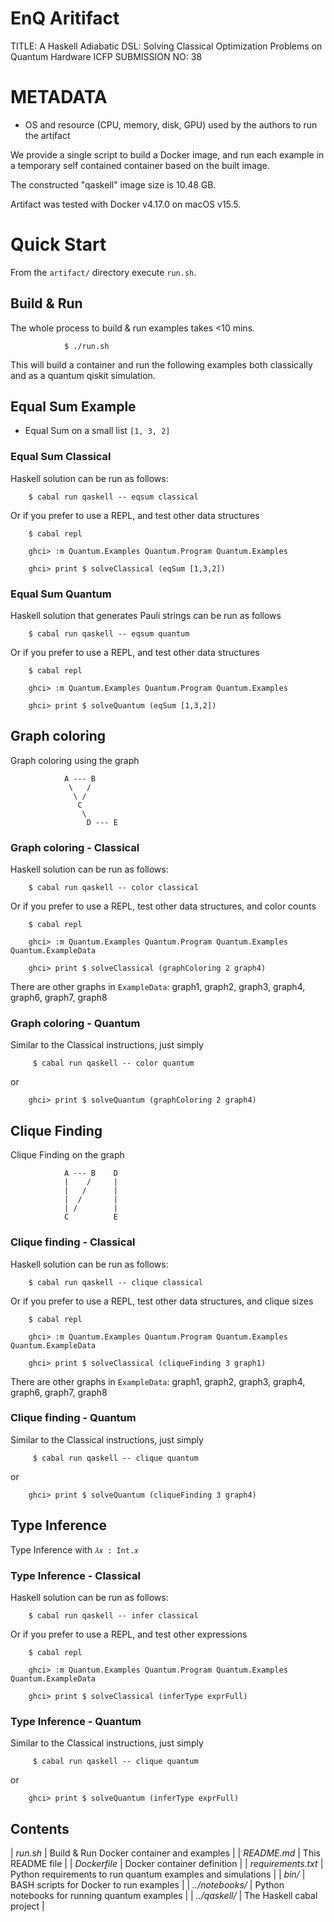 # EnQ Aritifact

TITLE: A Haskell Adiabatic DSL: Solving Classical Optimization Problems on Quantum Hardware
ICFP SUBMISSION NO: 38


# METADATA

- OS and resource (CPU, memory, disk, GPU) used by the authors to run the artifact

We provide a single script to build a Docker image, and run each example in a temporary self contained container based on the built image.

The constructed "qaskell" image size is 10.48 GB.

Artifact was tested with Docker v4.17.0 on macOS v15.5.

# Quick Start

From the `artifact/` directory execute `run.sh`.

## Build & Run

The whole process to build & run examples takes <10 mins.

                $ ./run.sh

This will build a container and run the following examples both classically and as a quantum qiskit simulation.

## Equal Sum Example

* Equal Sum on a small list `[1, 3, 2]`

### Equal Sum Classical

Haskell solution can be run as follows:

        $ cabal run qaskell -- eqsum classical

Or if you prefer to use a REPL, and test other data structures

        $ cabal repl

        ghci> :m Quantum.Examples Quantum.Program Quantum.Examples

        ghci> print $ solveClassical (eqSum [1,3,2])

### Equal Sum Quantum

Haskell solution that generates Pauli strings can be run as follows

        $ cabal run qaskell -- eqsum quantum

Or if you prefer to use a REPL, and test other data structures

        $ cabal repl

        ghci> :m Quantum.Examples Quantum.Program Quantum.Examples

        ghci> print $ solveQuantum (eqSum [1,3,2])

## Graph coloring

Graph coloring using the graph

                A --- B
                 \   /
                  \ /
                   C
                    \
                     D --- E

### Graph coloring - Classical

Haskell solution can be run as follows:

        $ cabal run qaskell -- color classical

Or if you prefer to use a REPL, test other data structures, and color counts

        $ cabal repl

        ghci> :m Quantum.Examples Quantum.Program Quantum.Examples Quantum.ExampleData

        ghci> print $ solveClassical (graphColoring 2 graph4)

There are other graphs in `ExampleData`: graph1, graph2, graph3, graph4, graph6, graph7, graph8

### Graph coloring - Quantum

Similar to the Classical instructions, just simply

         $ cabal run qaskell -- color quantum

or

        ghci> print $ solveQuantum (graphColoring 2 graph4)

## Clique Finding

Clique Finding on the graph

                A --- B    D
                |    /     |
                |   /      |
                |  /       |
                | /        |
                C          E

### Clique finding - Classical

Haskell solution can be run as follows:

        $ cabal run qaskell -- clique classical

Or if you prefer to use a REPL, test other data structures, and clique sizes

        $ cabal repl

        ghci> :m Quantum.Examples Quantum.Program Quantum.Examples Quantum.ExampleData

        ghci> print $ solveClassical (cliqueFinding 3 graph1)

There are other graphs in `ExampleData`: graph1, graph2, graph3, graph4, graph6, graph7, graph8

### Clique finding - Quantum

Similar to the Classical instructions, just simply

         $ cabal run qaskell -- clique quantum

or

        ghci> print $ solveQuantum (cliqueFinding 3 graph4)

## Type Inference

Type Inference with `𝜆𝑥 : Int.𝑥`

### Type Inference - Classical

Haskell solution can be run as follows:

        $ cabal run qaskell -- infer classical

Or if you prefer to use a REPL, and test other expressions

        $ cabal repl

        ghci> :m Quantum.Examples Quantum.Program Quantum.Examples Quantum.ExampleData

        ghci> print $ solveClassical (inferType exprFull)

### Type Inference - Quantum

Similar to the Classical instructions, just simply

         $ cabal run qaskell -- clique quantum

or

        ghci> print $ solveQuantum (inferType exprFull)

## Contents

| *run.sh*                  | Build & Run Docker container and examples                     |
| *README.md*               | This README file                                              |
| *Dockerfile*              | Docker container definition                                   |
| *requirements.txt*        | Python requirements to run quantum examples and simulations   |
| *bin/*                    | BASH scripts for Docker to run examples                       |
| *../notebooks/*           | Python notebooks for running quantum examples                 |
| *../qaskell/*             | The Haskell cabal project                                     |